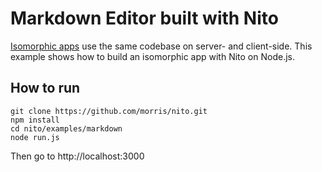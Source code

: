 # Markdown Editor built with Nito

[Isomorphic apps](http://nerds.airbnb.com/isomorphic-javascript-future-web-apps/)
use the same codebase on server- and client-side.
This example shows how to build an isomorphic app with Nito on Node.js.

## How to run

```
git clone https://github.com/morris/nito.git
npm install
cd nito/examples/markdown
node run.js
```

Then go to http://localhost:3000
